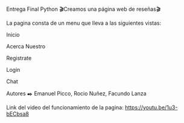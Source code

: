 Entrega Final Python
🎬Creamos una página web de reseñas🎬



La pagina consta de un menu que lleva a las siguientes vistas:

Inicio

Acerca Nuestro

Registrate

Login

Chat


Autores ✒️
Emanuel Picco, Rocio Nuñez, Facundo Lanza

Link del video del funcionamiento de la pagina: https://youtu.be/1u3-bECbsa8
